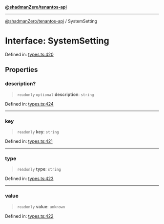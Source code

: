 [**@shadmanZero/tenantos-api**](../README.md)

***

[@shadmanZero/tenantos-api](../globals.md) / SystemSetting

# Interface: SystemSetting

Defined in: [types.ts:420](https://github.com/shadmanZero/tenantos-api/blob/a3061c31c45f4aa1cfaa0e889df3cea522a254ad/src/types.ts#L420)

## Properties

### description?

> `readonly` `optional` **description**: `string`

Defined in: [types.ts:424](https://github.com/shadmanZero/tenantos-api/blob/a3061c31c45f4aa1cfaa0e889df3cea522a254ad/src/types.ts#L424)

***

### key

> `readonly` **key**: `string`

Defined in: [types.ts:421](https://github.com/shadmanZero/tenantos-api/blob/a3061c31c45f4aa1cfaa0e889df3cea522a254ad/src/types.ts#L421)

***

### type

> `readonly` **type**: `string`

Defined in: [types.ts:423](https://github.com/shadmanZero/tenantos-api/blob/a3061c31c45f4aa1cfaa0e889df3cea522a254ad/src/types.ts#L423)

***

### value

> `readonly` **value**: `unknown`

Defined in: [types.ts:422](https://github.com/shadmanZero/tenantos-api/blob/a3061c31c45f4aa1cfaa0e889df3cea522a254ad/src/types.ts#L422)
